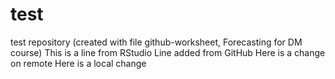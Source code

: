 # test
test repository (created with file github-worksheet, Forecasting for DM course)
This is a line from RStudio
Line added from GitHub
Here is a change on remote
Here is a local change

